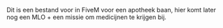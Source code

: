 Dit is een bestand voor in FiveM voor een apotheek baan, hier komt later nog een MLO + een missie om medicijnen te krijgen bij.

